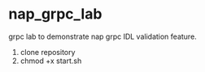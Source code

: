 # nap_grpc_lab
grpc lab to demonstrate nap grpc IDL validation feature.

1. clone repository
2. chmod +x start.sh
